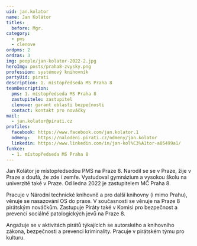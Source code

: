 ```yaml
---
uid: jan.kolator
name: Jan Kolátor
titles:
  before: Mgr.
category:
  - pms
  - clenove
ordpms: 2
ordzas: 3
img: people/jan-kolator-2022-2.jpg
heroImg: posts/praha8-zvysky.png
profession: systémový knihovník
partyUid: pirati
description: 1. místopředseda MS Praha 8
teamDescription:
  pms: 1. místopředseda MS Praha 8
  zastupitele: zastupitel
  clenove: garant oblasti bezpečnosti
  contact: kontakt pro nováčky
mail:
  - jan.kolator@pirati.cz
profiles:
  facebook: https://www.facebook.com/jan.kolator.1
  odmeny:   https://nalodeni.pirati.cz/odmeny/jan.kolator
  linkedin: https://www.linkedin.com/in/jan-kol%C3%A1tor-a05499a1/
funkce:
  - 1. místopředseda MS Praha 8
---
```


Jan Kolátor je místopředsedou PMS na Praze 8. Narodil se se v Praze, žije v Praze a doufá, že zde i zemře. Vystudoval gymnázium a vysokou školu na univerzitě také v Praze. Od ledna 2022 je zastupitelem MČ Praha 8.

Pracuje v Národní technické knihovně a pro další knihovny (i mimo Prahu), věnuje se nasazování OS do praxe. V současnosti se věnuje na Praze 8 pirátským nováčkům. Zastupuje Piráty také v Komisi pro bezpečnost a prevenci sociálně patologických jevů na Praze 8.

Angažuje se v aktivitách pirátů týkajících se autorského a knihovního zákona, bezpečnosti a prevenci kriminality. Pracuje v pirátském týmu pro kulturu.


